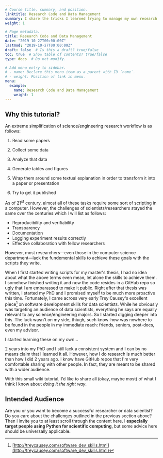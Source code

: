 ```yaml
---
# Course title, summary, and position.
linktitle: Research Code and Data Management 
summary: I share the tricks I learned trying to manage my own research 
weight: 1

# Page metadata.
title: Research Code and Data Management 
date: "2019-10-27T00:00:00Z"
lastmod: "2019-10-27T00:00:00Z"
draft: false  # Is this a draft? true/false
toc: true  # Show table of contents? true/false
type: docs  # Do not modify.

# Add menu entry to sidebar.
# - name: Declare this menu item as a parent with ID `name`.
# - weight: Position of link in menu.
menu:
  example:
    name: Research Code and Data Management 
    weight: 1
---
```


## Why this tutorial?

An extreme simplification of science/engineering research workflow is as follows:

1. Read some papers

2. Collect some data

3. Analyze that data

4. Generate tables and figures

5. Wrap them around some textual explanation in order to transform it into a paper or presentation

6. Try to get it published

As of 21<sup>st</sup> century, almost all of these tasks require some sort of scripting in a computer. However, the challenges of scientists/researchers stayed the same over the centuries which I will list as follows:

* Reproducibility and verifiability
* Transparency
* Documentation
* Logging experiment results correctly
* Effective collaboration with fellow researchers

However, most researchers—even those in the computer science department—lack the fundemental skills to achieve these goals with the scripts they write. 

When I first started writing scripts for my master's thesis, I had no idea about what the above terms even mean, let alone the skills to achieve them. 
I somehow finished writing it and now the code resides in a GitHub repo so ugly that I am embarassed to make it public. 
Right after that thesis was written, I started my PhD and I promised myself to be much more proactive this time.
Fortunately, I came across very early Trey Causey's excellent piece[^1] on software development skills for data scientists.
While he obviously was targeting an audience of data scientists, everything he says are equally relevant to any science/engineering majors.
So I started digging deeper into this.
The luck wasn't on my side, thiugh, such know-how was nowhere to be found in the people in my immediate reach: friends, seniors, post-docs, even my advisor.

I started learning these on my own...

2 years into my PhD and I still lack a consistent system and I can by no means claim that I learned it all.
However, how I do research is much better than how I did 2 years ago.
I know have GitHub repos that I'm very comfortable sharing with other people.
In fact, they are meant to be shared with a wider audience.

With this small wiki tutorial, I'd like to share all (okay, maybe most) of what I think I know about _doing it the right way_.

## Intended Audience

Are you or you want to become a successful researcher or data scientist?
Do you care about the challenges outlined in the previous section above?
Then I invite you to at least scroll through the content here.
**I especially target people using Python for scientific computing**, but some advice here should be universally applicable.

[^1]: [http://treycausey.com/software_dev_skills.html](http://treycausey.com/software_dev_skills.html)
